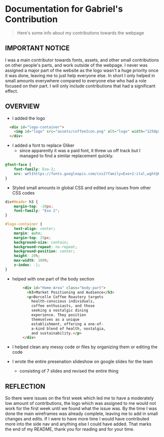 # Documentation for Gabriel's Contribution

> Here's some info about my contributions towards the webpage

## IMPORTANT NOTICE
I was a main contributor towards fonts, assets, and other small contributions on other people's parts, and work outside of the webpage. I never was assigned a major part of the website as the logo wasn't a huge priority once it was done, leaving me to just help everyone else. In short I only helped in small amounts everywhere compared to everyone else who had a role focused on their part. I will only include contributions that had a significant effect.


## OVERVIEW

- I added the logo 
```html
  <div id="logo-container">
    <img id="logo" src="assets/coffeeIcon.png" alt="logo" width="1250px" height="375px">
  </div>
```

- I added a font to replace Gliker
    - since apparently it was a paid font, it threw us off track but I managed to find a similar replacement quickly.
```css
@font-face {
    font-family: Exo-2;
    src: url(https://fonts.googleapis.com/css2?family=Exo+2:ital,wght@0,100..900;1,100..900&display=swap)
}
```

- Styled small amounts in global CSS and edited any issues from other CSS codes
```css
div#Header h3 {
    margin-top: -20px;
    font-family: "Exo 2";
}

#logo-container {
    text-align: center;
    margin: auto;
    margin-top: 25px;
    background-size: contain;
    background-repeat: no-repeat;
    background-position: center;
    height: 20%;
    max-width: 100%;
    z-index: -1;
}
```

- helped with one part of the body section
```html
        <div id="Home-Area" class="body-part">
          <h3>Market Positioning and Audience</h3>
          <p>Borcelle Coffee Roastery targets
            health-conscious individuals,
            coffee enthusiasts, and those
            seeking a nostalgic dining
            experience. They position
            themselves as a unique
            establishment, offering a one-of-
            a-kind blend of health, nostalgia,
            and sustainability.</p>
        </div>
```

- I helped clean any messy code or files by organizing them or editing the code

- I wrote the entire presenation slideshow on google slides for the team
    - consisting of 7 slides and revised the entire thing



## REFLECTION
So there were issues on the first week which led me to have a moderately low amount of contributions, the logo which was assigned to me would not work for the first week until we found what the issue was. By the time I was done the main wireframes was already complete, leaving me to add in small changes and edits.
If I were to have more time I would have contributed more into the side nav and anything else I could have added.
That marks the end of my README, thank you for reading and for your time.